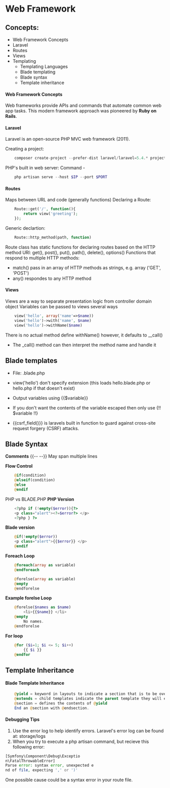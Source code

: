 # Web Framework
## Concepts: 
* Web Framework Concepts
* Laravel
* Routes
* Views 
* Templating
    * Templating Languages
    * Blade templating
    * Blade syntax
    * Template inheritance 

#### Web Framework Concepts
Web frameworks provide APIs and commands that automate common web app tasks.
This modern framework approach was pioneered by **Ruby on Rails**. 

#### Laravel 
Laravel is an open-source PHP MVC web framework (2011). 

Creating a project: 
```php
    composer create-project --prefer-dist laravel/laravel=5.4.* project-name
```
PHP's built in web server:
Command -
```php
    php artisan serve --host $IP --port $PORT
```

#### Routes
Maps between URL and code (generally functions)
Declaring a Route:
```php
    Route::get('/', function(){
        return view('greeting');
    });
```
Generic declartion:
```php
    Route::http_method(path, function)
```
Route class has static functions for declaring routes based on the HTTP method URI: get(), post(), put(), path(), delete(), options()
Functions that respond to multiple HTTP methods:
- match() pass in an array of HTTP methods as strings, e.g. array ('GET', 'POST')
- any() respondes to any HTTP method

#### Views
Views are a way to separate presentation logic from controller domain object
Variables can be passed to views several ways
```php
    view('hello', array('name'=>$name))
    view('hello')->with('name', $name)
    view('hello')->withName($name)
```
There is no actual method define withName() however, it defaults to __call()
* The _call() method can then interpret the method name and handle it

## Blade templates 
- File: .blade.php
- view('hello') don't specify extension (this loads hello.blade.php or hello.php if that doesn't exist)
- Output variables using {{$variable}}
- If you don't want the contents of the variable escaped then only use {!! $variable !!}

- {{csrf_field()}} is laravels built in function to guard against cross-site request forgery (CSRF) attacks.

## Blade Syntax
**Comments** 
{{-- --}}
May span multiple lines

**Flow Control**
```php 
    @if(condition)
    @elseif(condition)
    @else
    @endif
```
PHP vs BLADE.PHP
**PHP Version**
```php
    <?php if (!empty($error)){?>
    <p class="alert"><?=$error?> </p>
    <?php } ?>
```
**Blade version**
```php 
    @if(!empty($error))
    <p class="alert">{{$error}} </p>
    @endif
```
**Foreach Loop**
```php
    @foreach(array as variable)
    @endforeach
```
```php
    @forelse(array as variable)
    @empty
    @endforelse
```
**Example forelse Loop**
```php
    @forelse($names as $name)
        <li>{{$name}} </li>
    @empty
        No names.
    @endforelse
```

**For loop**
```php
    @for ($i=1; $i <= 5; $i++)
        {{ $i }}
    @endfor
```
## Template Inheritance 
#### Blade Template Inheritance
```php
    @yield = keyword in layouts to indicate a section that is to be overwritten by a child template.
    @extends = child templates indicate the parent template they will extend.
    @section = defines the contents of @yield
    End an @section with @endsection. 
```

#### Debugging Tips
1. Use the error log to help identify errors. Laravel's error log can be found at: storage/logs
2. When you try to execute a php artisan command, but recieve this following error: 
```php
[Symfony\Component\Debug\Exceptio
n\FatalThrowableError]
Parse error: syntax error, unexpected e
nd of file, expecting ',' or ')'
```
One possible cause could be a syntax error in your route file.